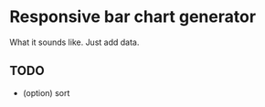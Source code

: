 Responsive bar chart generator
=============================

What it sounds like. Just add data.

## TODO 
* (option) sort